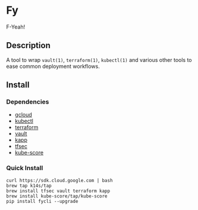 # Fy

F-Yeah!

## Description

A tool to wrap `vault(1)`, `terraform(1)`, `kubectl(1)` and various other tools to ease common deployment workflows.

## Install

### Dependencies

* [gcloud](https://cloud.google.com/sdk)
* [kubectl](https://cloud.google.com/sdk)
* [terraform](https://www.terraform.io/)
* [vault](https://www.vaultproject.io/)
* [kapp](https://get-kapp.io/)
* [tfsec](https://github.com/tfsec/tfsec)
* [kube-score](https://github.com/zegl/kube-score)

### Quick Install

```
curl https://sdk.cloud.google.com | bash
brew tap k14s/tap
brew install tfsec vault terraform kapp
brew install kube-score/tap/kube-score
pip install fycli --upgrade
```

